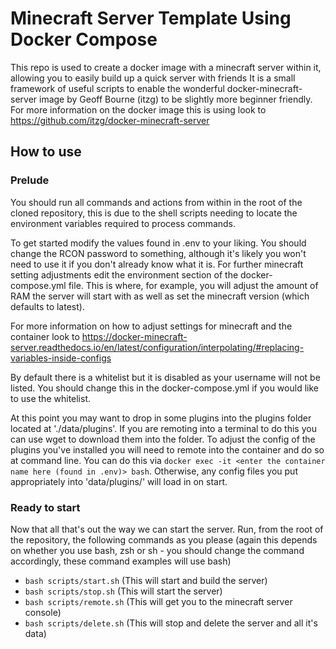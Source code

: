 # Minecraft Server Template Using Docker Compose

This repo is used to create a docker image with a minecraft server within it, allowing you to easily build up a quick server with friends
It is a small framework of useful scripts to enable the wonderful docker-minecraft-server image by Geoff Bourne (itzg) to be slightly more beginner friendly. For more information on the docker image this is using look to <https://github.com/itzg/docker-minecraft-server>

## How to use

### Prelude

You should run all commands and actions from within in the root of the cloned repository, this is due to the shell scripts needing to locate the environment variables required to process commands.

To get started modify the values found in .env to your liking. You should change the RCON password to something, although it's likely you won't need to use it if you don't already know what it is.
For further minecraft setting adjustments edit the environment section of the docker-compose.yml file. This is where, for example, you will adjust the amount of RAM the server will start with as well as set the minecraft version (which defaults to latest).

For more information on how to adjust settings for minecraft and the container look to <https://docker-minecraft-server.readthedocs.io/en/latest/configuration/interpolating/#replacing-variables-inside-configs>

By default there is a whitelist but it is disabled as your username will not be listed. You should change this in the docker-compose.yml if you would like to use the whitelist.

At this point you may want to drop in some plugins into the plugins folder located at './data/plugins'. If you are remoting into a terminal to do this you can use wget to download them into the folder. To adjust the config of the plugins you've installed you will need to remote into the container and do so at command line. You can do this via `docker exec -it <enter the container name here (found in .env)> bash`. Otherwise, any config files you put appropriately into 'data/plugins/' will load in on start.

### Ready to start

Now that all that's out the way we can start the server. Run, from the root of the repository, the following commands as you please (again this depends on whether you use bash, zsh or sh - you should change the command accordingly, these command examples will use bash)

- `bash scripts/start.sh` (This will start and build the server)
- `bash scripts/stop.sh` (This will start the server)
- `bash scripts/remote.sh` (This will get you to the minecraft server console)
- `bash scripts/delete.sh` (This will stop and delete the server and all it's data)
